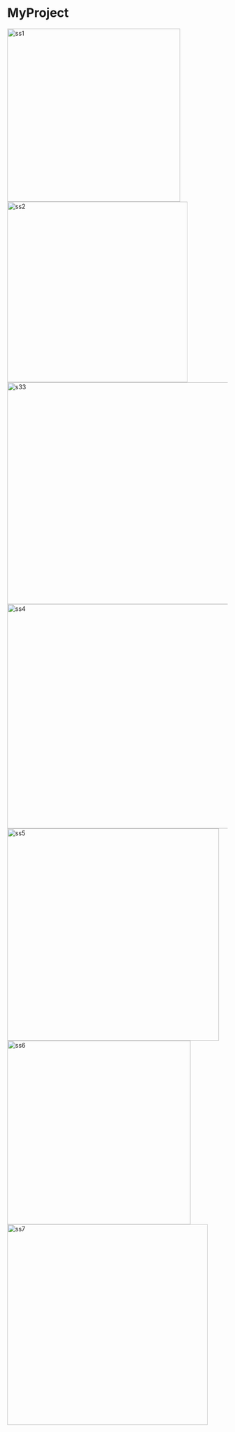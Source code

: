 # MyProject

<img width="395" alt="ss1" src="https://github.com/fatima56kh/Diet-Formulation-App/assets/113290205/b74a434b-d4ae-4c12-a31e-005b8b585684">
<img width="412" alt="ss2" src="https://github.com/fatima56kh/Diet-Formulation-App/assets/113290205/8298411f-5716-4dab-b343-f4c0550c19b6">
<img width="506" alt="s33" src="https://github.com/fatima56kh/Diet-Formulation-App/assets/113290205/bc08726f-b89d-4c4a-875d-45abbc25cd53">
<img width="512" alt="ss4" src="https://github.com/fatima56kh/Diet-Formulation-App/assets/113290205/da493d53-7a1b-4675-9dc2-468d42dcf32c">
<img width="484" alt="ss5" src="https://github.com/fatima56kh/Diet-Formulation-App/assets/113290205/ab0c12a2-df4b-4911-ba3c-fb8cda84ad93">
<img width="419" alt="ss6" src="https://github.com/fatima56kh/Diet-Formulation-App/assets/113290205/de885bd3-418a-41ec-8e3a-d0796c279f87">
<img width="458" alt="ss7" src="https://github.com/fatima56kh/Diet-Formulation-App/assets/113290205/0b30a7cd-e8ff-48c4-9cf1-5cea8a6a5cbb">
